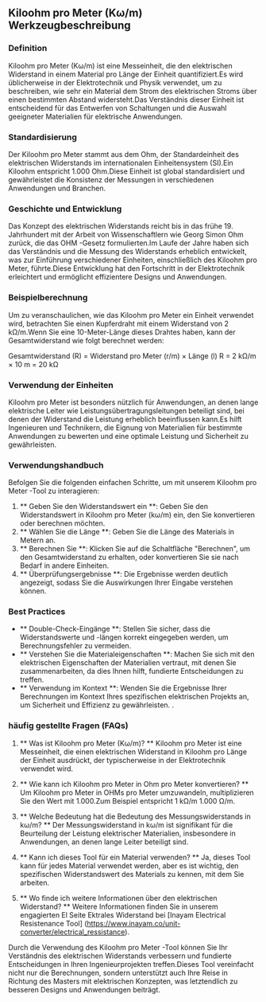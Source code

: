 ## Kiloohm pro Meter (Kω/m) Werkzeugbeschreibung

### Definition
Kiloohm pro Meter (Kω/m) ist eine Messeinheit, die den elektrischen Widerstand in einem Material pro Länge der Einheit quantifiziert.Es wird üblicherweise in der Elektrotechnik und Physik verwendet, um zu beschreiben, wie sehr ein Material dem Strom des elektrischen Stroms über einen bestimmten Abstand widersteht.Das Verständnis dieser Einheit ist entscheidend für das Entwerfen von Schaltungen und die Auswahl geeigneter Materialien für elektrische Anwendungen.

### Standardisierung
Der Kiloohm pro Meter stammt aus dem Ohm, der Standardeinheit des elektrischen Widerstands im internationalen Einheitensystem (SI).Ein Kiloohm entspricht 1.000 Ohm.Diese Einheit ist global standardisiert und gewährleistet die Konsistenz der Messungen in verschiedenen Anwendungen und Branchen.

### Geschichte und Entwicklung
Das Konzept des elektrischen Widerstands reicht bis in das frühe 19. Jahrhundert mit der Arbeit von Wissenschaftlern wie Georg Simon Ohm zurück, die das OHM -Gesetz formulierten.Im Laufe der Jahre haben sich das Verständnis und die Messung des Widerstands erheblich entwickelt, was zur Einführung verschiedener Einheiten, einschließlich des Kiloohm pro Meter, führte.Diese Entwicklung hat den Fortschritt in der Elektrotechnik erleichtert und ermöglicht effizientere Designs und Anwendungen.

### Beispielberechnung
Um zu veranschaulichen, wie das Kiloohm pro Meter ein Einheit verwendet wird, betrachten Sie einen Kupferdraht mit einem Widerstand von 2 kΩ/m.Wenn Sie eine 10-Meter-Länge dieses Drahtes haben, kann der Gesamtwiderstand wie folgt berechnet werden:

Gesamtwiderstand (R) = Widerstand pro Meter (r/m) × Länge (l)
R = 2 kΩ/m × 10 m = 20 kΩ

### Verwendung der Einheiten
Kiloohm pro Meter ist besonders nützlich für Anwendungen, an denen lange elektrische Leiter wie Leistungsübertragungsleitungen beteiligt sind, bei denen der Widerstand die Leistung erheblich beeinflussen kann.Es hilft Ingenieuren und Technikern, die Eignung von Materialien für bestimmte Anwendungen zu bewerten und eine optimale Leistung und Sicherheit zu gewährleisten.

### Verwendungshandbuch
Befolgen Sie die folgenden einfachen Schritte, um mit unserem Kiloohm pro Meter -Tool zu interagieren:
1. ** Geben Sie den Widerstandswert ein **: Geben Sie den Widerstandswert in Kiloohm pro Meter (kω/m) ein, den Sie konvertieren oder berechnen möchten.
2. ** Wählen Sie die Länge **: Geben Sie die Länge des Materials in Metern an.
3. ** Berechnen Sie **: Klicken Sie auf die Schaltfläche "Berechnen", um den Gesamtwiderstand zu erhalten, oder konvertieren Sie sie nach Bedarf in andere Einheiten.
4. ** Überprüfungsergebnisse **: Die Ergebnisse werden deutlich angezeigt, sodass Sie die Auswirkungen Ihrer Eingabe verstehen können.

### Best Practices
- ** Double-Check-Eingänge **: Stellen Sie sicher, dass die Widerstandswerte und -längen korrekt eingegeben werden, um Berechnungsfehler zu vermeiden.
- ** Verstehen Sie die Materialeigenschaften **: Machen Sie sich mit den elektrischen Eigenschaften der Materialien vertraut, mit denen Sie zusammenarbeiten, da dies Ihnen hilft, fundierte Entscheidungen zu treffen.
- ** Verwendung im Kontext **: Wenden Sie die Ergebnisse Ihrer Berechnungen im Kontext Ihres spezifischen elektrischen Projekts an, um Sicherheit und Effizienz zu gewährleisten.
.

### häufig gestellte Fragen (FAQs)

1. ** Was ist Kiloohm pro Meter (Kω/m)? **
Kiloohm pro Meter ist eine Messeinheit, die einen elektrischen Widerstand in Kiloohm pro Länge der Einheit ausdrückt, der typischerweise in der Elektrotechnik verwendet wird.

2. ** Wie kann ich Kiloohm pro Meter in Ohm pro Meter konvertieren? **
Um Kiloohm pro Meter in OHMs pro Meter umzuwandeln, multiplizieren Sie den Wert mit 1.000.Zum Beispiel entspricht 1 kΩ/m 1.000 Ω/m.

3. ** Welche Bedeutung hat die Bedeutung des Messungswiderstands in kω/m? **
Der Messungswiderstand in kω/m ist signifikant für die Beurteilung der Leistung elektrischer Materialien, insbesondere in Anwendungen, an denen lange Leiter beteiligt sind.

4. ** Kann ich dieses Tool für ein Material verwenden? **
Ja, dieses Tool kann für jedes Material verwendet werden, aber es ist wichtig, den spezifischen Widerstandswert des Materials zu kennen, mit dem Sie arbeiten.

5. ** Wo finde ich weitere Informationen über den elektrischen Widerstand? **
Weitere Informationen finden Sie in unserem engagierten El Seite Ektrales Widerstand bei [Inayam Electrical Resistenance Tool] (https://www.inayam.co/unit-converter/electrical_ressistance).

Durch die Verwendung des Kiloohm pro Meter -Tool können Sie Ihr Verständnis des elektrischen Widerstands verbessern und fundierte Entscheidungen in Ihren Ingenieurprojekten treffen.Dieses Tool vereinfacht nicht nur die Berechnungen, sondern unterstützt auch Ihre Reise in Richtung des Masters mit elektrischen Konzepten, was letztendlich zu besseren Designs und Anwendungen beiträgt.